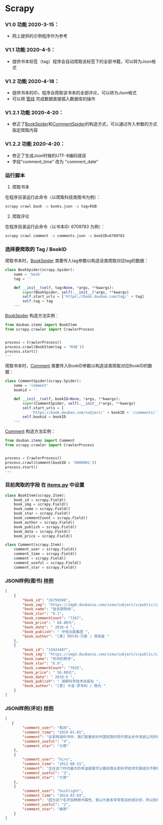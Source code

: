 # Scrapy
### V1.0 功能 2020-3-15：
- 网上提供的示例程序作为参考

### V1.1 功能 2020-4-5：
- 提供书本标签（tag）程序会自动爬取该标签下的全部书籍，可以转为Json格式

### V1.2 功能 2020-4-18：
- 提供书本的ID，程序会爬取该书本的全部评论，可以转为Json格式
- 可以用 [管线](douban/douban/pipelines.py) 完成数据直接插入数据库的操作

### V1.2.1 功能 2020-4-20：
- 修正了[BookSpider](douban/douban/spiders/book.py)和[CommentSpider](douban/douban/spiders/comment.py)的构造方式，可以通过传入参数的方式指定爬取内容

### V1.2.2 功能 2020-4-20：
- 修正了生成Json时候的UTF-8编码错误
- 字段"comment_time" 改为 "comment_date"

### 运行脚本

1. 爬取书本

在程序目录运行此命令（以爬取科技类图书为例）：

```bash
scrapy crawl book -o books.json -a tag=科技
```

2. 爬取评论

在程序目录运行此命令（以书本ID: 6709783 为例）：

```bash
scrapy crawl comment -o comments.json -a bookID=6709783
```

### 选择要爬取的 Tag / BookID 

爬取书本时，[BookSpider](douban/douban/spiders/book.py) 类要传入tag参数以构造该类爬取对应tag的数据：

```python
class BookSpider(scrapy.Spider):
    name = 'book'
    tag = ''

    def __init__(self, tag=None, *args, **kwargs):
        super(BookSpider, self).__init__(*args, **kwargs)
        self.start_urls = ['https://book.douban.com/tag/' + tag]
        self.tag = tag
    ···
```
[BookSpider](douban/douban/spiders/book.py) 构造方法实例：
```python
from douban.items import BookItem
from scrapy.crawler import CrawlerProcess


process = CrawlerProcess()
process.crawl(BookItem(tag = '科技'))
process.start()
···
```

爬取书本时，[Comment](douban/douban/spiders/comment.py) 类要传入BookID参数以构造该类爬取对应BookID的数据：

```python
class CommentSpider(scrapy.Spider):
    name = 'comment'
    bookid = ''

    def __init__(self, bookID=None, *args, **kwargs):
        super(CommentSpider, self).__init__(*args, **kwargs)
        self.start_urls = [
            'https://book.douban.com/subject/' + bookID + '/comments/']
        self.bookid = bookID
    ···
```

[Comment](douban/douban/spiders/comment.py) 构造方法实例：
```python
from douban.items import Comment
from scrapy.crawler import CrawlerProcess


process = CrawlerProcess()
process.crawl(Comment(bookID = '0000001'))
process.start()
···
```

### 目前爬取的字段 在 [items.py](https://github.com/Douban-spider-by-Pipixie/Scrapy/blob/master/douban/douban/items.py) 中设置

```python
class BookItem(scrapy.Item):
    book_id = scrapy.Field()
    book_img = scrapy.Field()
    book_name = scrapy.Field()
    book_star = scrapy.Field()
    book_commentCount = scrapy.Field()
    book_author = scrapy.Field()
    book_publish = scrapy.Field()
    book_date = scrapy.Field()
    book_price = scrapy.Field()

class Comment(scrapy.Item):
    comment_user = scrapy.Field()
    comment_time = scrapy.Field()
    comment = scrapy.Field()
    comment_useful = scrapy.Field()
    comment_star = scrapy.Field()
```

### JSON样例(图书) [样例](https://github.com/Douban-spider-by-Pipixie/Scrapy/blob/master/douban/books.json)
```json
[
    {
        "book_id": "26759508",
        "book_img": "https://img9.doubanio.com/view/subject/s/public/s28571694.jpg",
        "book_name": "硅谷钢铁侠",
        "book_star": "8.1",
        "book_commentCount": "7267",
        "book_price": " 68.00元",
        "book_date": " 2016-4 ",
        "book_publish": " 中信出版集团 ",
        "book_author": "[美] 阿什利·万斯 / 周恒星 "
    },
    {
        "book_id": "33424487",
        "book_img": "https://img3.doubanio.com/view/subject/s/public/s32332471.jpg",
        "book_name": "时间的秩序",
        "book_star": "8.9",
        "book_commentCount": "7635",
        "book_price": " 56.00元",
        "book_date": " 2019-6 ",
        "book_publish": " 湖南科学技术出版社 ",
        "book_author": "[意] 卡洛·罗韦利 / 杨光 "
    }
]
```

### JSON样例(评论) [样例](https://github.com/Douban-spider-by-Pipixie/Scrapy/blob/master/douban/comments.json)
```json
[
   {
        "comment_user": "和尚",
        "comment_time": "2019-01-01",
        "comment": "在吴晓波的书中，我们能看到对中国短暂的现代商业史中消逝公司的惋惜，实际上我们也常假设：某某公司若还存在会如何。但世间没有如果，这本书给了一个很独特的视角：“一个公司的死亡是对社会最后的一次贡献”。既然一个公司无法再适应，那能通过自身的消逝为后来者提供警示和腾出市场资源，伤害的是自己，但有利于整个社会。这个自由主义十足的观点，也适用于我们这个正在极度变化和充满竞争中社会的每个个体。",
        "comment_useful": "4",
        "comment_star": "力荐"
    },
    {
        "comment_user": "hiro",
        "comment_time": "2012-08-31",
        "comment": "生在这个时代最大的幸运就是可以看到商业和科学技术完美结合不断的改变这个世界的面貌，不断的改变我们的生活方式。   吴军博士不断的说能赶上科技发展的浪潮便不枉此生，每次读到这，心里都很不受用。",
        "comment_useful": "3",
        "comment_star": "力荐"
    },
    {
        "comment_user": "hushlight",
        "comment_time": "2014-03-03",
        "comment": "因为这个名字加畅销书属性，我以为是本夸夸其谈的成功学，所以到现在才看完。蛮有意思的IT史，文笔朴实生动。批评的声音多指此书结论过于简略，细节失之确凿，没有一手材料。我嚼着这书本来定位也不是商学院案例分析，几十块钱能让你知道以前不知道的东西，还想要什么啊",
        "comment_useful": "2",
        "comment_star": "推荐"
    }
]
```